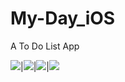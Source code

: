 # My-Day_iOS
A To Do List App


![](https://raw.githubusercontent.com/LSQzzx/My-Day_iOS/main/images/1.png)|![](https://raw.githubusercontent.com/LSQzzx/My-Day_iOS/main/images/2.png)|![](https://raw.githubusercontent.com/LSQzzx/My-Day_iOS/main/images/2.png)|![](https://raw.githubusercontent.com/LSQzzx/My-Day_iOS/main/images/2.png)
